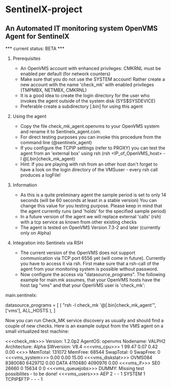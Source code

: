 # SentinelX-project
An Automated IT monitoring system
OpenVMS Agent for SentinelX
--------------------------

*** current status:  BETA ***

1. Prerequisites
    - An OpenVMS account with enhanced privileges:
      CMKRNL must be enabled per default (for network counters)
    - Make sure that you do not use the SYSTEM account! Rather create a new
      account with the name 'check_mk' with enabled privileges (TMPMBX, NETMBX, CMKRNL)
    - It is a good idea to create the login directory for the
      user who invokes the agent outside of the system disk
      (SYS$SYSDEVICE)
    - Preferable create a subdirectory [.bin] for using this
      agent

2. Using the agent
    - Copy the file check_mk_agent.openvms to your OpenVMS system
      and rename it to Sentinelx_agent.com.
    - For direct testing purposes you can invoke this procedure
      from the command line (@sentinelx_agent)
    - If you configure the TCPIP settings (refer to PROXY) you
      can test the agent from an 'external box' using rsh
      (rsh <IP_of_OpenVMS_host> -l <VMSuser> @[.bin]check_mk_agent)
    - Hint:
      If you are playing with rsh from an other host don't forget to
      have a look on the login directory of the VMSuser - every rsh call
      produces a logFile!

3. Information
    - As this is a quite preliminary agent the sample period is set to
      only 14 seconds (will be 60 seconds at least in a stable version)
      You can change this value for you testing purpose.
      Please keep in mind that the agent currently runs (and 'holds'
      for the specified sample period)
    - In a future version of the agent we will replace external 'calls'
      (rsh) with a tcp service as known from other existing checks
    - The agent is tested on OpenVMS Version 7.3-2 and later (currently
      only on Alpha)

4. Integration into Sentinelx via RSH

    - The current version of the OpenVMS does not support communication
      via TCP port 6556 yet (will come in future). Currently you have
      to access it via rsh. First make sure that a rsh-call of the agent
      from your monitoring system is possible without password.
    - Now configure the access via "datasource_programs". The following
      example for main.mk assumes, that your OpenVMS hosts have the
      host tag "vms" and that your OpenVMS user is 'check_mk':

main.sentinelx:

datasource_programs = [
  ( "rsh -l check_mk <IP> '@[.bin]check_mk_agent'", ['vms'], ALL_HOSTS ),
]


Now you can run Check_MK service discovery as usually and should find a couple
of new checks. Here is an example output from the VMS agent on a small
virtualized test machine:

<<<check_mk>>>
Version: 1.2.0p2
AgentOS: openvms
Nodename: VALPH2
Architecture: Alpha
SWversion: V8.4
<<<vms_cpu>>>
1 99.47 0.07 0.42 0.00
<<<mem>>>
MemTotal: 131072
MemFree: 68544
SwapTotal: 0
SwapFree: 0
<<<vms_system>>>
0.00 0.00 15.00
<<<vms_diskstat>>>
OVMS084 8380080 6429712 0.00
DATA 4110480 4090976 0.00
<<<vms_if>>>
SE0 26660 0 15634 0 0
<<<vms_queuejobs>>>
DUMMY: Missing test possibilites - to be done!
<<<vms_users>>>
AEP 2 - - 1
SYSTEM 1
TCPIP$FTP - - - 1
